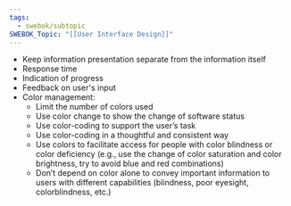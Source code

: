 ```yaml
---
tags:
  - swebok/subtopic
SWEBOK_Topic: "[[User Interface Design]]"
---
```

- Keep information presentation separate from the information itself
- Response time
- Indication of progress
- Feedback on user's input
- Color management:
	- Limit the number of colors used
	- Use color change to show the change of software status
	- Use color-coding to support the user’s task
	- Use color-coding in a thoughtful and consistent way
	- Use colors to facilitate access for people with color blindness or color deficiency (e.g., use the change of color saturation and color brightness, try to avoid blue and red combinations)
	- Don’t depend on color alone to convey important information to users with different capabilities (blindness, poor eyesight, colorblindness, etc.)